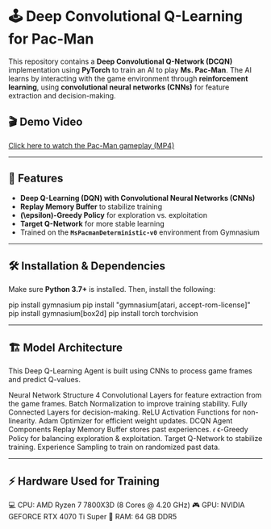 # 🕹️ Deep Convolutional Q-Learning for Pac-Man

This repository contains a **Deep Convolutional Q-Network (DCQN)** implementation using **PyTorch** to train an AI to play **Ms. Pac-Man**. The AI learns by interacting with the game environment through **reinforcement learning**, using **convolutional neural networks (CNNs)** for feature extraction and decision-making.

## 🎬 Demo Video

[Click here to watch the Pac-Man gameplay (MP4)](assets/video/pacman_rec.mp4)

---

## 📌 Features
- **Deep Q-Learning (DQN) with Convolutional Neural Networks (CNNs)**
- **Replay Memory Buffer** to stabilize training
- **\(\epsilon\)-Greedy Policy** for exploration vs. exploitation
- **Target Q-Network** for more stable learning
- Trained on the **`MsPacmanDeterministic-v0`** environment from Gymnasium

---

## 🛠 Installation & Dependencies

Make sure **Python 3.7+** is installed. Then, install the following:


pip install gymnasium
pip install "gymnasium[atari, accept-rom-license]"
pip install gymnasium[box2d]
pip install torch torchvision

---



## 🏗 Model Architecture
This Deep Q-Learning Agent is built using CNNs to process game frames and predict Q-values.

Neural Network Structure
4 Convolutional Layers for feature extraction from the game frames.
Batch Normalization to improve training stability.
Fully Connected Layers for decision-making.
ReLU Activation Functions for non-linearity.
Adam Optimizer for efficient weight updates.
DCQN Agent Components
Replay Memory Buffer stores past experiences.
𝜖
ϵ-Greedy Policy for balancing exploration & exploitation.
Target Q-Network to stabilize training.
Experience Sampling to train on randomized past data.

---

## ⚡ Hardware Used for Training

💻 CPU: AMD Ryzen 7 7800X3D (8 Cores @ 4.20 GHz)
🎮 GPU: NVIDIA GEFORCE RTX 4070 Ti Super
🧠 RAM: 64 GB DDR5

